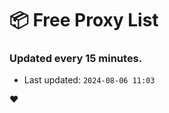 # :package: Free Proxy List
### Updated every 15 minutes.

- Last updated: `2024-08-06 11:03`

:heart:
